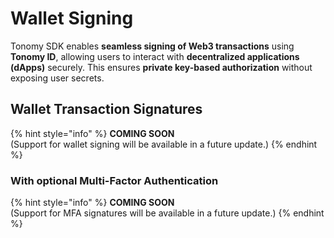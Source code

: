 # Wallet Signing

Tonomy  SDK enables **seamless signing of Web3 transactions** using **Tonomy ID**, allowing users to interact with **decentralized applications (dApps)** securely. This ensures **private key-based authorization** without exposing user secrets.

## Wallet Transaction Signatures

{% hint style="info" %}
**COMING SOON**\
(Support for wallet signing will be available in a future update.)
{% endhint %}

### With optional Multi-Factor Authentication

{% hint style="info" %}
**COMING SOON**\
(Support for MFA signatures will be available in a future update.)
{% endhint %}
